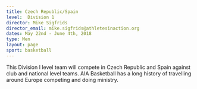 ```yaml
---
title: Czech Republic/Spain
level:  Division 1
director: Mike Sigfrids
director_email: mike.sigfrids@athletesinaction.org
dates: May 22nd - June 4th, 2018
type: Men
layout: page
sport: basketball
---
```

This Division I level team will compete in Czech Republic and Spain against club and national level teams. AIA Basketball has a long history of travelling around Europe competing and doing ministry.